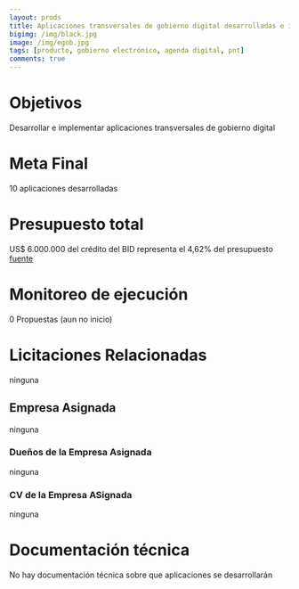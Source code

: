 ```yaml
---
layout: prods
title: Aplicaciones transversales de gobierno digital desarrolladas e implementadas
bigimg: /img/black.jpg
image: /img/egob.jpg
tags: [producto, gobierno electrónico, agenda digital, pnt]
comments: true
---
```


# Objetivos
Desarrollar e implementar aplicaciones transversales de gobierno digital
# Meta Final
10 aplicaciones desarrolladas
# Presupuesto total
US$ 6.000.000 del crédito del BID 
representa el 4,62% del presupuesto
[fuente](https://www.mitic.gov.py/download_file/view/731/708)
# Monitoreo de ejecución
0 Propuestas (aun no inicio)
# Licitaciones Relacionadas
ninguna
## Empresa Asignada
ninguna
### Dueños de la Empresa Asignada
ninguna
### CV de la Empresa ASignada
ninguna
# Documentación técnica
No hay documentación técnica sobre que aplicaciones se desarrollarán
